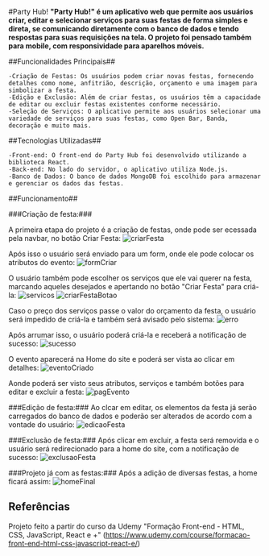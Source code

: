 #Party Hub!
**"Party Hub!" é um aplicativo web que permite aos usuários criar, editar e selecionar serviços para suas festas de forma simples e direta, se comunicando diretamente com o banco de dados e tendo respostas para suas requisições na tela. O projeto foi pensado também para mobile, com responsividade para aparelhos móveis.**

##Funcionalidades Principais##

    -Criação de Festas: Os usuários podem criar novas festas, fornecendo detalhes como nome, anfitrião, descrição, orçamento e uma imagem para simbolizar a festa.
    -Edição e Exclusão: Além de criar festas, os usuários têm a capacidade de editar ou excluir festas existentes conforme necessário.
    -Seleção de Serviços: O aplicativo permite aos usuários selecionar uma variedade de serviços para suas festas, como Open Bar, Banda, decoração e muito mais.

##Tecnologias Utilizadas##

    -Front-end: O front-end do Party Hub foi desenvolvido utilizando a biblioteca React.
    -Back-end: No lado do servidor, o aplicativo utiliza Node.js.
    -Banco de Dados: O banco de dados MongoDB foi escolhido para armazenar e gerenciar os dados das festas.

##Funcionamento##

###Criação de festa:###

A primeira etapa do projeto é a criação de festas, onde pode ser ecessada pela navbar, no botão Criar Festa:
![criarFesta](https://github.com/HickysDev/PARTY_TIME_PROJETO/assets/92491007/267019a6-3b99-47aa-a23a-007241c71ecc)

Após isso o usuário será enviado para um form, onde ele pode colocar os atributos do evento:
![formCriar](https://github.com/HickysDev/PARTY_TIME_PROJETO/assets/92491007/24fcaf2a-f969-4012-81a9-aa8534b5676b)

O usuário também pode escolher os serviços que ele vai querer na festa, marcando aqueles desejados e apertando no botão "Criar Festa" para criá-la:
![servicos](https://github.com/HickysDev/PARTY_TIME_PROJETO/assets/92491007/9bc6edf7-dfc7-4d28-ac09-32d5eaaa25c8)
![criarFestaBotao](https://github.com/HickysDev/PARTY_TIME_PROJETO/assets/92491007/d71d18fd-3244-44f1-9f96-201f01d8aae8)

Caso o preço dos serviços passe o valor do orçamento da festa, o usuário será impedido de criá-la e também será avisado pelo sistema:
![erro](https://github.com/HickysDev/PARTY_TIME_PROJETO/assets/92491007/291b67c7-c8db-4cb5-ab6a-303e98d9c0ec)

Após arrumar isso, o usuário poderá criá-la e receberá a notificação de sucesso:
![sucesso](https://github.com/HickysDev/PARTY_TIME_PROJETO/assets/92491007/b3ba6ec8-eca5-4d01-9b40-6a2c8b1a6a30)

O evento aparecerá na Home do site e poderá ser vista ao clicar em detalhes:
![eventoCriado](https://github.com/HickysDev/PARTY_TIME_PROJETO/assets/92491007/31090c5b-f87d-4205-b2c3-7b9152b31534)

Aonde poderá ser visto seus atributos, serviços e também botões para editar e excluir a festa:
![pagEvento](https://github.com/HickysDev/PARTY_TIME_PROJETO/assets/92491007/9c0de615-bdd5-4355-9eb4-aa1cdfeea28d)

###Edição de festa:###
Ao clcar em editar, os elementos da festa já serão carregados do banco de dados e poderão ser alterados de acordo com a vontade do usuário:
![edicaoFesta](https://github.com/HickysDev/PARTY_TIME_PROJETO/assets/92491007/7614ab63-4c42-4000-82ce-56f1a7553d8c)

###Exclusão de festa:###
Após clicar em excluir, a festa será removida e o usuário será redirecionado para a home do site, com a notificação de sucesso:
![exclusaoFesta](https://github.com/HickysDev/PARTY_TIME_PROJETO/assets/92491007/c23e58f1-4913-4f15-aa45-a674d36195aa)

###Projeto já com as festas:###
Após a adição de diversas festas, a home ficará assim:
![homeFinal](https://github.com/HickysDev/PARTY_TIME_PROJETO/assets/92491007/28ec9af8-861e-4a8e-be83-0d18c9900408)

## Referências
Projeto feito a partir do curso da Udemy "Formação Front-end - HTML, CSS, JavaScript, React e +" (https://www.udemy.com/course/formacao-front-end-html-css-javascript-react-e/)
